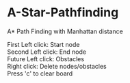 # A-Star-Pathfinding
A* Path Finding with Manhattan distance<br />

First Left click: Start node<br />
Second Left click: End node<br />
Future Left click: Obstacles<br />
Right click: Delete nodes/obstacles<br />
Press 'c' to clear board<br />
